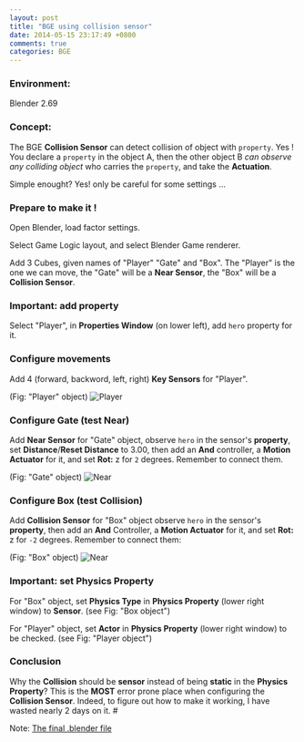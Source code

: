 ```yaml
---
layout: post
title: "BGE using collision sensor"
date: 2014-05-15 23:17:49 +0800
comments: true
categories: BGE
---
```

### Environment: ###
Blender 2.69


### Concept: ###
The BGE **Collision Sensor** can detect collision of object with `property`. Yes ! You declare a `property` in the object A, then the other object B _can observe any colliding object_ who carries the `property`, and take the **Actuation**.
<!--More-->
Simple enought? Yes! only be careful for some settings ...


### Prepare to make it ! ###

Open Blender, load factor settings.

Select Game Logic layout, and select Blender Game renderer.

Add 3 Cubes, given names of "Player" "Gate" and "Box". The "Player" is the one we can move, the "Gate" will be a **Near Sensor**, the "Box" will be a **Collision Sensor**.


### Important: add property ###

Select "Player", in **Properties Window** (on lower left), add `hero` property for it.


### Configure movements ###

Add 4 (forward, backword, left, right) **Key Sensors** for "Player".

(Fig: "Player" object)
![Player](http://coding-addict.com/pictures/blender/bge_collision_sensor_player_obj.png)

### Configure Gate (test Near) ###

Add **Near Sensor** for "Gate" object, observe `hero` in the sensor's **property**, set **Distance**/**Reset Distance** to 3.00, then add an **And** controller, a **Motion Actuator** for it, and set **Rot:** z for `2` degrees. Remember to connect them.

(Fig: "Gate" object)
![Near](http://coding-addict.com/pictures/blender/bge_collision_sensor_near_obj.png)


### Configure Box (test Collision) ###

Add **Collision Sensor** for "Box" object observe `hero` in the sensor's **property**, then add an **And** Controller, a **Motion Actuator** for it, and set **Rot:** z for `-2` degrees. Remember to connect them:

(Fig: "Box" object)
![Near](http://coding-addict.com/pictures/blender/bge_collision_sensor_collision_obj.png)

### Important: set Physics Property ###

For "Box" object, set **Physics Type** in **Physics Property** (lower right window) to **Sensor**. (see Fig: "Box object")

For "Player" object, set **Actor** in **Physics Property** (lower right window) to be checked. (see Fig: "Player object")


### Conclusion ###

Why the **Collision** should be **sensor** instead of being **static** in the **Physics Property**? This is the **MOST** error prone place when configuring the **Collision Sensor**. Indeed, to figure out how to make it working, I have wasted nearly 2 days on it. #

Note: [The final .blender file](http://coding-addict.com/pictures/blender/collision_test.blend)

